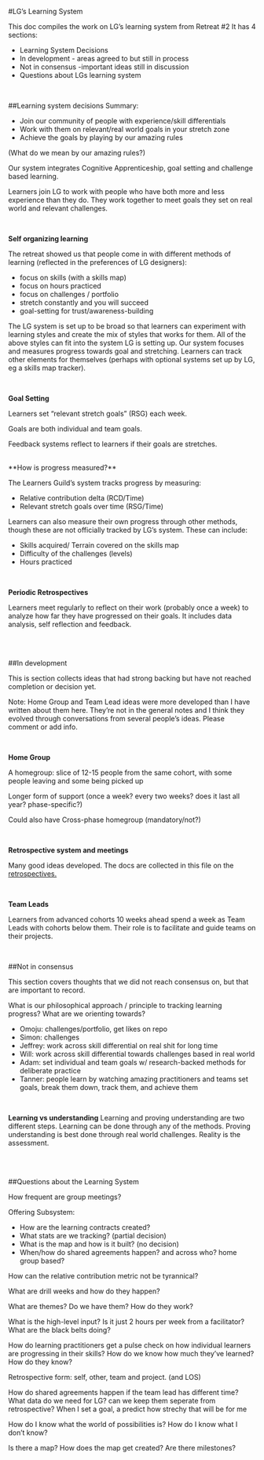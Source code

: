 #LG’s Learning System 

This doc compiles the work on LG’s learning system from Retreat #2 
It has 4 sections: 
* Learning System Decisions 
* In development - areas agreed to but still in process 
* Not in consensus  -important ideas still in discussion
* Questions about LGs learning system 

<br />

##Learning system decisions 
Summary:  
* Join our community of people with experience/skill differentials 
* Work with them on relevant/real world goals in your stretch zone 
* Achieve the goals by playing by our amazing rules

(What do we mean by our amazing rules?) 


Our system integrates Cognitive Apprenticeship, goal setting and challenge based learning. 

Learners join LG to work with people who have both more and less experience than they do. They work together to meet goals they set on real world and relevant challenges. 

<br />

**Self organizing learning** 

The retreat showed us that people come in with different methods of learning (reflected in the preferences of LG designers): 

* focus on skills (with a skills map)
* focus on hours practiced
* focus on challenges / portfolio
* stretch constantly and you will succeed
* goal-setting for trust/awareness-building

The LG system is set up to be broad so that learners can experiment with learning styles and create the mix of styles that works for them. All of the above styles can fit into the system LG is setting up. Our system focuses and measures progress towards goal and stretching. Learners can track other elements for themselves (perhaps with optional systems set up by LG, eg a skills map tracker).  
  
<br />

**Goal Setting**

Learners set “relevant stretch goals” (RSG) each week.

Goals are both individual and team goals.

Feedback systems reflect to learners if their goals are stretches.


<br />
**How is progress measured?**

The Learners Guild’s system tracks progress by measuring:  
* Relative contribution delta (RCD/Time)
* Relevant stretch goals over time (RSG/Time)

Learners can also measure their own progress through other methods, though these are not officially tracked by LG’s system. These can include: 
* Skills acquired/ Terrain covered on the skills map 
* Difficulty of the challenges (levels) 
* Hours practiced

<br />

**Periodic Retrospectives**

Learners meet regularly to reflect on their work (probably once a week) to analyze how far they have progressed on their goals. It includes data analysis, self reflection and feedback. 

<br />

<br />

##In development 

This is section collects ideas that had strong backing but have not reached completion or decision yet. 

Note: Home Group and Team Lead ideas were more developed than I have written about them here. They’re not in the general notes and I think they evolved through conversations from several people’s ideas. Please comment or add info. 

<br />

**Home Group**

A homegroup: slice of 12-15 people from the same cohort, with some people leaving and some being picked up

Longer form of support (once a week? every two weeks? does it last all year? phase-specific?)

Could also have Cross-phase homegroup (mandatory/not?)

<br />

**Retrospective system and meetings** 

Many good ideas developed. The docs are collected in this file on the [retrospectives.](https://drive.google.com/drive/folders/0B4oMg-7e8w7fMTVzWVFjR0M2V1k) 


<br />

**Team Leads** 

Learners from advanced cohorts 10 weeks ahead spend a week as Team Leads with cohorts below them. Their role is to facilitate and guide teams on their projects. 

<br />

##Not in consensus

This section covers thoughts that we did not reach consensus on, but that are important to record. 

What is our philosophical approach / principle to tracking learning progress? What are we orienting towards?

* Omoju: challenges/portfolio, get likes on repo
* Simon: challenges
* Jeffrey: work across skill differential on real shit for long time
* Will: work across skill differential towards challenges based in real world
* Adam: set individual and team goals w/ research-backed methods for deliberate practice
* Tanner: people learn by watching amazing practitioners and teams set goals, break them down, track them, and achieve them

<br />

**Learning vs understanding**
Learning and proving understanding are two different steps. Learning can be done through any of the methods. Proving understanding is best done through real world challenges. Reality is the assessment. 

<br />
<br />

##Questions about the Learning System 

How frequent are group meetings?

Offering Subsystem: 
* How are the learning contracts created?
* What stats are we tracking? (partial decision)
* What is the map and how is it built? (no decision)
* When/how do shared agreements happen? and across who? home group based? 

How can the relative contribution metric not be tyrannical?

What are drill weeks and how do they happen?

What are themes? Do we have them? How do they work?


What is the high-level input?
Is it just 2 hours per week from a facilitator?
What are the black belts doing?


How do learning practitioners get a pulse check on how individual learners are progressing in their skills?
How do we know how much they’ve learned?
How do they know?

Retrospective form: self, other, team and project. (and LOS)

How do shared agreements happen if the team lead has different time?
What data do we need for LG? can we keep them seperate from retrospective?
When I set a goal, a predict how strechy that will be for me

How do I know what the world of possibilities is?
How do I know what I don’t know?

Is there a map?
How does the map get created?
Are there milestones?

